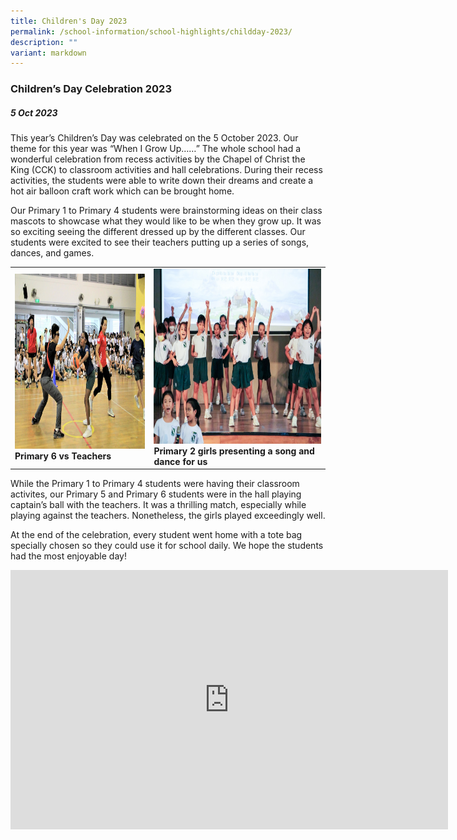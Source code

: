 ```yaml
---
title: Children's Day 2023
permalink: /school-information/school-highlights/childday-2023/
description: ""
variant: markdown
---
```

### Children’s Day Celebration 2023

##### 5 Oct 2023

This year’s Children’s Day was celebrated on the 5 October 2023. Our theme for this year was “When I Grow Up……” The whole school had a wonderful celebration from recess activities by the Chapel of Christ the King (CCK) to classroom activities and hall celebrations. During their recess activities, the students were able to write down their dreams and create a hot air balloon craft work which can be brought home.

Our Primary 1 to Primary 4 students were brainstorming ideas on their class mascots to showcase what they would like to be when they grow up. It was so exciting seeing the different dressed up by the different classes. Our students were excited to see their teachers putting up a series of songs, dances, and games.

<table>
<tbody><tr>
		<td><img alt="childday01" src="/images/Children's%20Day%202023/primary%206%20vs%20teachers.JPG" style="width:450px;height:280px;"><b>Primary 6 vs Teachers</b></td>
		<td><img alt="childday02" src="/images/Children's%20Day%202023/primary%202%20girls%20presenting%20a%20song%20and%20dance%20for%20us.JPG" style="width:450px;height:280px;"><b>Primary 2 girls presenting a song and dance for us</b></td>
</tr></tbody></table>

While the Primary 1 to Primary 4 students were having their classroom activites, our Primary 5 and Primary 6 students were in the hall playing captain’s ball with the teachers. It was a thrilling match, especially while playing against the teachers. Nonetheless, the girls played exceedingly well.

At the end of the celebration, every student went home with a tote bag specially chosen so they could use it for school daily. We hope the students had the most enjoyable day!

<center><iframe allowfullscreen="" allow="accelerometer; autoplay; clipboard-write; encrypted-media; gyroscope; picture-in-picture; web-share" frameborder="0" title="YouTube video player" src="https://www.youtube.com/embed/YVLDvo38J4M?si=hcsIj9MqU2VEJULx" height="415" width="700"></iframe><center></center></center>